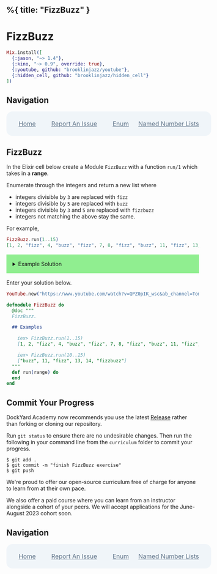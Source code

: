 %{
  title: "FizzBuzz"
}
---
# FizzBuzz

```elixir
Mix.install([
  {:jason, "~> 1.4"},
  {:kino, "~> 0.9", override: true},
  {:youtube, github: "brooklinjazz/youtube"},
  {:hidden_cell, github: "brooklinjazz/hidden_cell"}
])
```

## Navigation

<div style="display: flex; align-items: center; width: 100%; justify-content: space-between; font-size: 1rem; color: #61758a; background-color: #f0f5f9; height: 4rem; padding: 0 1rem; border-radius: 1rem;">
<div style="display: flex;">
<i class="ri-home-fill"></i>
<a style="display: flex; color: #61758a; margin-left: 1rem;" href="../start.livemd">Home</a>
</div>
<div style="display: flex;">
<i class="ri-bug-fill"></i>
<a style="display: flex; color: #61758a; margin-left: 1rem;" href="https://github.com/DockYard-Academy/curriculum/issues/new?assignees=&labels=&template=issue.md&title=FizzBuzz">Report An Issue</a>
</div>
<div style="display: flex;">
<i class="ri-arrow-left-fill"></i>
<a style="display: flex; color: #61758a; margin-left: 1rem;" href="../reading/enum.livemd">Enum</a>
</div>
<div style="display: flex;">
<a style="display: flex; color: #61758a; margin-right: 1rem;" href="../exercises/named_number_lists.livemd">Named Number Lists</a>
<i class="ri-arrow-right-fill"></i>
</div>
</div>

## FizzBuzz

In the Elixir cell below create a Module `FizzBuzz` with a function `run/1` which takes in a **range**.

Enumerate through the integers and return a new list where

* integers divisible by `3` are replaced with `fizz`
* integers divisible by `5` are replaced with `buzz`
* integers divisible by `3` and `5` are replaced with `fizzbuzz`
* integers not matching the above stay the same.

For example,

<!-- livebook:{"force_markdown":true} -->

```elixir
FizzBuzz.run(1..15)
[1, 2, "fizz", 4, "buzz", "fizz", 7, 8, "fizz", "buzz", 11, "fizz", 13, 14, "fizzbuzz"]
```

<details style="background-color: lightgreen; padding: 1rem; margin: 1rem 0;">
  <summary>Example Solution</summary>

  ```elixir
  defmodule FizzBuzz do
    def run(range) do
      Enum.map(range, fn int ->
        cond do
          rem(int, 3) == 0 and rem(int, 5) == 0 -> "fizzbuzz"
          rem(int, 3) == 0 -> "fizz"
          rem(int, 5) == 0 -> "buzz"
          true -> int
        end
      end)
    end
  end

  FizzBuzz.run(1..100)
  ```
</details>

Enter your solution below.

<!-- livebook:{"attrs":{"source":"YouTube.new(\"https://www.youtube.com/watch?v=QPZ0pIK_wsc&ab_channel=TomScott\")","title":"FizzBuzz"},"chunks":null,"kind":"Elixir.HiddenCell","livebook_object":"smart_cell"} -->

```elixir
YouTube.new("https://www.youtube.com/watch?v=QPZ0pIK_wsc&ab_channel=TomScott")
```

```elixir
defmodule FizzBuzz do
  @doc """
  FizzBuzz.

  ## Examples

    iex> FizzBuzz.run(1..15)
    [1, 2, "fizz", 4, "buzz", "fizz", 7, 8, "fizz", "buzz", 11, "fizz", 13, 14, "fizzbuzz"]

    iex> FizzBuzz.run(10..15)
    ["buzz", 11, "fizz", 13, 14, "fizzbuzz"]
  """
  def run(range) do
  end
end
```

## Commit Your Progress

DockYard Academy now recommends you use the latest [Release](https://github.com/DockYard-Academy/curriculum/releases) rather than forking or cloning our repository.

Run `git status` to ensure there are no undesirable changes.
Then run the following in your command line from the `curriculum` folder to commit your progress.

```
$ git add .
$ git commit -m "finish FizzBuzz exercise"
$ git push
```

We're proud to offer our open-source curriculum free of charge for anyone to learn from at their own pace.

We also offer a paid course where you can learn from an instructor alongside a cohort of your peers.
We will accept applications for the June-August 2023 cohort soon.

## Navigation

<div style="display: flex; align-items: center; width: 100%; justify-content: space-between; font-size: 1rem; color: #61758a; background-color: #f0f5f9; height: 4rem; padding: 0 1rem; border-radius: 1rem;">
<div style="display: flex;">
<i class="ri-home-fill"></i>
<a style="display: flex; color: #61758a; margin-left: 1rem;" href="../start.livemd">Home</a>
</div>
<div style="display: flex;">
<i class="ri-bug-fill"></i>
<a style="display: flex; color: #61758a; margin-left: 1rem;" href="https://github.com/DockYard-Academy/curriculum/issues/new?assignees=&labels=&template=issue.md&title=FizzBuzz">Report An Issue</a>
</div>
<div style="display: flex;">
<i class="ri-arrow-left-fill"></i>
<a style="display: flex; color: #61758a; margin-left: 1rem;" href="../reading/enum.livemd">Enum</a>
</div>
<div style="display: flex;">
<a style="display: flex; color: #61758a; margin-right: 1rem;" href="../exercises/named_number_lists.livemd">Named Number Lists</a>
<i class="ri-arrow-right-fill"></i>
</div>
</div>


